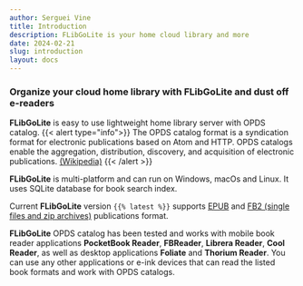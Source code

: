 ```yaml
---
author: Serguei Vine
title: Introduction
description: FLibGoLite is your home cloud library and more
date: 2024-02-21
slug: introduction
layout: docs
---
```

<h3 class="text-center">Organize your cloud home library with <b>FLibGoLite</b> and dust off e-readers</h3>

__FLibGoLite__ is easy to use lightweight home library server with OPDS catalog.
{{< alert type="info">}}
The OPDS catalog format is a syndication format for electronic publications based on Atom and HTTP. OPDS catalogs enable the aggregation, distribution, discovery, and acquisition of electronic publications. [(Wikipedia)](https://en.wikipedia.org/wiki/Open_Publication_Distribution_System)
{{< /alert >}}

__FLibGoLite__ is multi-platform and can run on Windows, macOs and Linux. It uses SQLite database for book search index.

Current __FLibGoLite__ version `{{% latest %}}` supports [EPUB](https://en.wikipedia.org/wiki/EPUB) and [FB2 (single files and zip archives)](https://github.com/gribuser/fb2) publications format.

__FLibGoLite__ OPDS catalog has been tested and works with mobile book reader applications __PocketBook Reader__, __FBReader__, __Librera Reader__, __Cool Reader__, as well as desktop applications __Foliate__ and __Thorium Reader__. You can use any other applications or e-ink devices that can read the listed book formats and work with OPDS catalogs.
